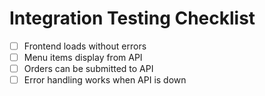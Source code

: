 # Integration Testing Checklist
- [ ] Frontend loads without errors
- [ ] Menu items display from API
- [ ] Orders can be submitted to API
- [ ] Error handling works when API is down
